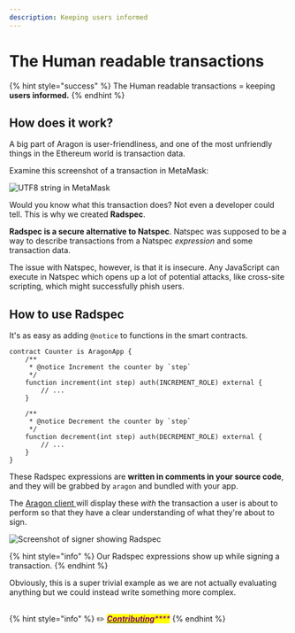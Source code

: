 ```yaml
---
description: Keeping users informed
---
```


# The Human readable transactions

{% hint style="success" %}
The Human readable transactions = keeping **users informed.**
{% endhint %}

## How does it work?

A big part of Aragon is user-friendliness, and one of the most unfriendly things in the Ethereum world is transaction data.&#x20;

Examine this screenshot of a transaction in MetaMask:

![UTF8 string in MetaMask](https://hack.aragon.org/docs/assets/metamask.png)

Would you know what this transaction does? Not even a developer could tell. This is why we created **Radspec**.

**Radspec is a secure alternative to Natspec**. Natspec was supposed to be a way to describe transactions from a Natspec _expression_ and some transaction data.

The issue with Natspec, however, is that it is insecure. Any JavaScript can execute in Natspec which opens up a lot of potential attacks, like cross-site scripting, which might successfully phish users.

## How to use Radspec <a href="#how-to-use-radspec" id="how-to-use-radspec"></a>

It's as easy as adding `@notice` to functions in the smart contracts.

```solidity
contract Counter is AragonApp {
    /**
     * @notice Increment the counter by `step`
     */
    function increment(int step) auth(INCREMENT_ROLE) external {
        // ...
    }

    /**
     * @notice Decrement the counter by `step`
     */
    function decrement(int step) auth(DECREMENT_ROLE) external {
        // ...
    }
}
```

These Radspec expressions are **written in comments in your source code**, and they will be grabbed by `aragon` and bundled with your app.

The [Aragon client ](the-aragon-client.md)will display these _with_ the transaction a user is about to perform so that they have a clear understanding of what they're about to sign.

![Screenshot of signer showing Radspec](https://hack.aragon.org/docs/assets/radspec.png)

{% hint style="info" %}
Our Radspec expressions show up while signing a transaction.
{% endhint %}

Obviously, this is a super trivial example as we are not actually evaluating anything but we could instead write something more complex.

## &#x20;<a href="#contributing" id="contributing"></a>

{% hint style="info" %}
✏️ [_<mark style="color:purple;">**Contributing**</mark>_](https://github.com/aragon/hack/edit/master/docs/getting-started.md)_<mark style="color:purple;">****</mark>_
{% endhint %}
